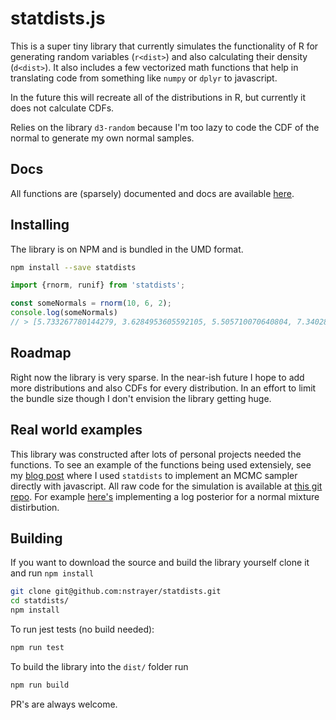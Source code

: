 # statdists.js

This is a super tiny library that currently simulates the functionality of R for generating random variables (`r<dist>`) and also calculating their density (`d<dist>`). It also includes a few vectorized math functions that help in translating code from something like `numpy` or `dplyr` to javascript. 

In the future this will recreate all of the distributions in R, but currently it does not calculate CDFs. 

Relies on the library `d3-random` because I'm too lazy to code the CDF of the normal to generate my own normal samples. 

## Docs

All functions are (sparsely) documented and docs are available [here](http://nickstrayer.me/statdists/).

## Installing

The library is on NPM and is bundled in the UMD format. 

```bash
npm install --save statdists
```

```js
import {rnorm, runif} from 'statdists';

const someNormals = rnorm(10, 6, 2);
console.log(someNormals)
// > [5.733267780144279, 3.6284953605592105, 5.505710070640804, 7.340289876074601, 5.357392656344408, 7.772439732383019, 5.848394411674981, 4.508991919446658, 6.992326735630431, 4.177258305494865]
```

## Roadmap

Right now the library is very sparse. In the near-ish future I hope to add more distributions and also CDFs for every distribution. In an effort to limit the bundle size though I don't envision the library getting huge. 


## Real world examples

This library was constructed after lots of personal projects needed the functions. To see an example of the functions being used extensiely, see my [blog post](http://livefreeordichotomize.com/2017/10/14/mcmc-and-the-case-of-the-spilled-seeds/) where I used `statdists` to implement an MCMC sampler directly with javascript. All raw code for the simulation is available at [this git repo](https://github.com/nstrayer/mcmcDemo). For example [here's](https://github.com/nstrayer/mcmcDemo/blob/master/src/setupLogPosterior.js) implementing a log posterior for a normal mixture distirbution. 

## Building

If you want to download the source and build the library yourself clone it and run `npm install`

```bash
git clone git@github.com:nstrayer/statdists.git
cd statdists/
npm install
```

To run jest tests (no build needed):
```bash
npm run test
```

To build the library into the `dist/` folder run

```bash
npm run build
```

PR's are always welcome. 